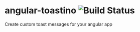 # angular-toastino ![Build Status](https://travis-ci.org/Mexassi/angular-toastino.svg?branch=master) 
Create custom toast messages for your angular app
